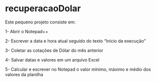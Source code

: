 # recuperacaoDolar
Este pequeno projeto consiste em:

1- Abrir o Notepad++

2- Escrever a data e hora atual seguido do texto “Início da execução”

3- Coletar as cotações de Dólar do mês anterior

4- Salvar datas e valores em um arquivo Excel

5- Calcular e escrever no Notepad o valor mínimo, máximo e médio dos valores da planilha
